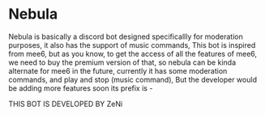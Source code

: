 # Nebula
Nebula is basically a discord bot designed specificallly for moderation purposes, it also has the support of music commands, This bot is inspired from mee6, but as you know, to get the access of all the features of mee6, we need to buy the premium version of that, so nebula can be kinda alternate for mee6 in the future, currently it has some moderation commands, and play and stop (music command), But the developer would be adding more features soon  its prefix is -  

THIS BOT IS DEVELOPED BY ZeNi 
